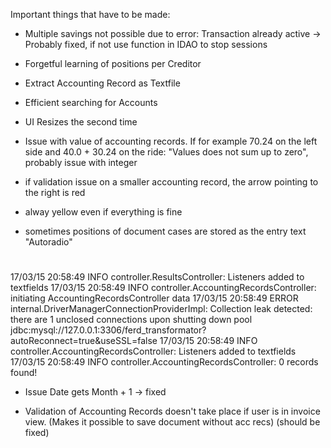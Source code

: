 Important things that have to be made:

- Multiple savings not possible due to error: Transaction already active -> Probably fixed, if not use function in IDAO to stop sessions

- Forgetful learning of positions per Creditor

- Extract Accounting Record as Textfile

- Efficient searching for Accounts

- UI Resizes the second time

- Issue with value of accounting records. If for example 70.24 on the left side and 40.0 + 30.24 on the ride: "Values does not sum up to zero", probably issue with integer

- if validation issue on a smaller accounting record, the arrow pointing to the right is red

- alway yellow even if everything is fine

- sometimes positions of document cases are stored as the entry text "Autoradio"
#
17/03/15 20:58:49 INFO controller.ResultsController: Listeners added to textfields
17/03/15 20:58:49 INFO controller.AccountingRecordsController: initiating AccountingRecordsController data
17/03/15 20:58:49 ERROR internal.DriverManagerConnectionProviderImpl: Collection leak detected: there are 1 unclosed connections upon shutting down pool jdbc:mysql://127.0.0.1:3306/ferd_transformator?autoReconnect=true&useSSL=false
17/03/15 20:58:49 INFO controller.AccountingRecordsController: Listeners added to textfields
17/03/15 20:58:49 INFO controller.AccountingRecordsController: 0 records found!



- Issue Date gets Month + 1 -> fixed


- Validation of Accounting Records doesn't take place if user is in invoice view. (Makes it possible to save document without acc recs) (should be fixed)

